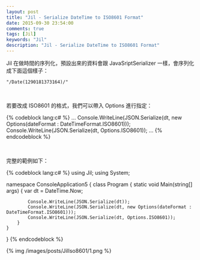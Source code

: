 ```yaml
---
layout: post
title: "Jil - Serialize DateTime to ISO8601 Format"
date: 2015-09-30 23:54:00
comments: true
tags: [Jil]
keywords: "Jil"
description: "Jil - Serialize DateTime to ISO8601 Format"
---
```


Jil 在做時間的序列化，預設出來的資料會跟 JavaSriptSerializer 一樣，會序列化成下面這個樣子：  

<!-- More -->

    "/Date(1290181373164)/"

<br/>


若要改成 ISO8601 的格式，我們可以帶入 Options 進行指定：  

{% codeblock lang:c# %}
...
Console.WriteLine(JSON.Serialize(dt, new Options(dateFormat : DateTimeFormat.ISO8601)));
Console.WriteLine(JSON.Serialize(dt, Options.ISO8601));
...
{% endcodeblock %}

<br/>


完整的範例如下：  

{% codeblock lang:c# %}
using Jil;
using System;

namespace ConsoleApplication5
{
    class Program
    {
        static void Main(string[] args)
        {
            var dt = DateTime.Now;

            Console.WriteLine(JSON.Serialize(dt));
            Console.WriteLine(JSON.Serialize(dt, new Options(dateFormat : DateTimeFormat.ISO8601)));
            Console.WriteLine(JSON.Serialize(dt, Options.ISO8601));
        }
    }
}
{% endcodeblock %}

{% img /images/posts/JilIso8601/1.png %}
